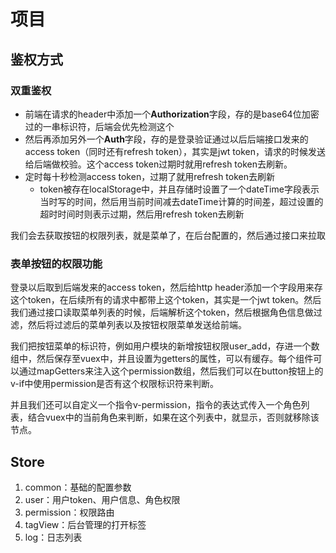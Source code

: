 # 项目

## 鉴权方式

### 双重鉴权

- 前端在请求的header中添加一个**Authorization**字段，存的是base64位加密过的一串标识符，后端会优先检测这个
- 然后再添加另外一个**Auth**字段，存的是登录验证通过以后后端接口发来的access token（同时还有refresh token），其实是jwt token，请求的时候发送给后端做校验。这个access token过期时就用refresh token去刷新。
- 定时每十秒检测access token，过期了就用refresh token去刷新
  - token被存在localStorage中，并且存储时设置了一个dateTime字段表示当时写的时间，然后用当前时间减去dateTime计算的时间差，超过设置的超时时间时则表示过期，然后用refresh token去刷新

我们会去获取按钮的权限列表，就是菜单了，在后台配置的，然后通过接口来拉取

### 表单按钮的权限功能

登录以后取到后端发来的access token，然后给http header添加一个字段用来存这个token，在后续所有的请求中都带上这个token，其实是一个jwt token。然后我们通过接口读取菜单列表的时候，后端解析这个token，然后根据角色信息做过滤，然后将过滤后的菜单列表以及按钮权限菜单发送给前端。

我们把按钮菜单的标识符，例如用户模块的新增按钮权限user_add，存进一个数组中，然后保存至vuex中，并且设置为getters的属性，可以有缓存。每个组件可以通过mapGetters来注入这个permission数组，然后我们可以在button按钮上的v-if中使用permission是否有这个权限标识符来判断。

并且我们还可以自定义一个指令v-permission，指令的表达式传入一个角色列表，结合vuex中的当前角色来判断，如果在这个列表中，就显示，否则就移除该节点。

## Store

1. common：基础的配置参数
2. user：用户token、用户信息、角色权限
3. permission：权限路由
4. tagView：后台管理的打开标签
5. log：日志列表